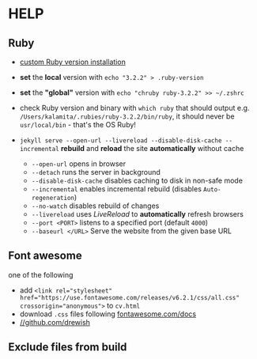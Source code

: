 # HELP

## Ruby

+ [custom Ruby version installation](https://www.moncefbelyamani.com/how-to-install-xcode-homebrew-git-rvm-ruby-on-mac/)
+ **set** the **local** version with `echo "3.2.2" > .ruby-version`
+ **set** the **"global"** version with `echo "chruby ruby-3.2.2" >> ~/.zshrc`
+ check Ruby version and binary with `which ruby` that should output e.g. `/Users/kalamita/.rubies/ruby-3.2.2/bin/ruby`, it should never be `usr/local/bin` - that's the OS Ruby! 

+ `jekyll serve --open-url --livereload --disable-disk-cache --incremental` **rebuild** and **reload** the site **automatically** without cache
  + `--open-url` opens in browser
  + `--detach` runs the server in background
  + `--disable-disk-cache` disables caching to disk in non-safe mode
  + `--incremental` enables incremental rebuild (disables `Auto-regeneration`)
  + `--no-watch` disables rebuild of changes
  + `--livereload` uses _LiveReload_ to **automatically** refresh browsers
  + `--port <PORT>` listens to a specified port (default `4000`)
  + `--baseurl </URL>`  Serve the website from the given base URL

## Font awesome

one of the following
+ add `<link rel="stylesheet" href="https://use.fontawesome.com/releases/v6.2.1/css/all.css" crossorigin="anonymous">` to `cv.html`
+ download `.css` files following [fontawesome.com/docs](https://fontawesome.com/docs/web/setup/host-yourself/webfonts)
+ [//github.com/drewish](https://github.com/drewish/jekyll-font-awesome-sass)

## Exclude files from build


